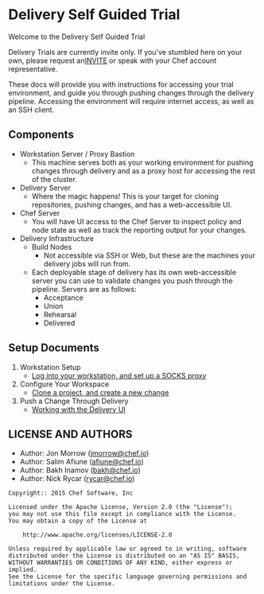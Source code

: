 # Delivery Self Guided Trial

Welcome to the Delivery Self Guided Trial

Delivery Trials are currently invite only. If you've stumbled here on
your own, please request an[INVITE](https://www.chef.io/delivery/) or 
speak with your Chef account representative.

These docs will provide you with instructions for accessing your trial 
environment, and guide you through pushing changes through the delivery
pipeline. Accessing the environment will require internet access, as well
as an SSH client.

## Components
* Workstation Server / Proxy Bastion
    - This machine serves both as your working environment for pushing
    changes through delivery and as a proxy host for accessing the rest
    of the cluster.
* Delivery Server
    - Where the magic happens! This is your target for cloning repositories,
    pushing changes, and has a web-accessible UI.
* Chef Server
    - You will have UI access to the Chef Server to inspect policy and node state
    as well as track the reporting output for your changes.
* Delivery Infrastructure
    - Build Nodes
        - Not accessible via SSH or Web, but these are the machines your delivery
        jobs will run from.
    - Each deployable stage of delivery has its own web-accessible server you can
    use to validate changes you push through the pipeline. Servers are as follows:
        - Acceptance
        - Union
        - Rehearsal
        - Delivered

## Setup Documents
1. Workstation Setup
    * [Log into your workstation, and set up a SOCKS proxy](simple_proxy_workflow.md)
2. Configure Your Workspace
    * [Clone a project, and create a new change](simple_cookbook_workflow.md)
3. Push a Change Through Delivery
    * [Working with the Delivery UI](simple_UI_workflow.md)

## LICENSE AND AUTHORS
- Author: Jon Morrow (<jmorrow@chef.io>)
- Author: Salim Afiune (<afiune@chef.io>)
- Author: Bakh Inamov (bakh@chef.io)
- Author: Nick Rycar (rycar@chef.io)

```text
Copyright:: 2015 Chef Software, Inc

Licensed under the Apache License, Version 2.0 (the "License");
you may not use this file except in compliance with the License.
You may obtain a copy of the License at

    http://www.apache.org/licenses/LICENSE-2.0

Unless required by applicable law or agreed to in writing, software
distributed under the License is distributed on an "AS IS" BASIS,
WITHOUT WARRANTIES OR CONDITIONS OF ANY KIND, either express or implied.
See the License for the specific language governing permissions and
limitations under the License.
```
